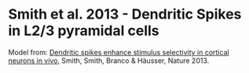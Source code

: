 # Smith et al. 2013 - Dendritic Spikes in L2/3 pyramidal cells

Model from: [Dendritic spikes enhance stimulus selectivity in cortical neurons in vivo](http://www.nature.com/nature/journal/v503/n7474/full/nature12600.html), Smith, Smith, Branco & Häusser, Nature 2013.



